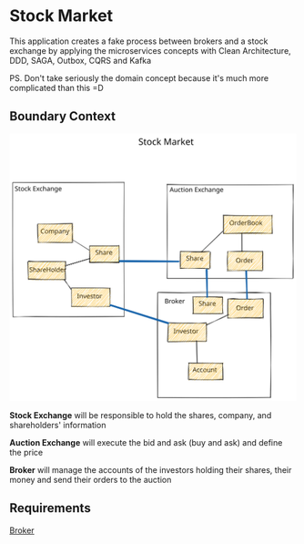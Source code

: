 # Stock Market
This application creates a fake process between brokers and a stock exchange by applying the microservices concepts with Clean Architecture, DDD, SAGA, Outbox, CQRS and Kafka

PS. Don't take seriously the domain concept because it's much more complicated than this =D

## Boundary Context

![Context Diagram](documentation/boundaries.excalidraw.svg)

**Stock Exchange** will be responsible to hold the shares, company, and shareholders' information

**Auction Exchange** will execute the bid and ask (buy and ask) and define the price

**Broker** will manage the accounts of the investors holding their shares, their money and send their orders to the auction

## Requirements
[Broker](broker-service/README.md)
